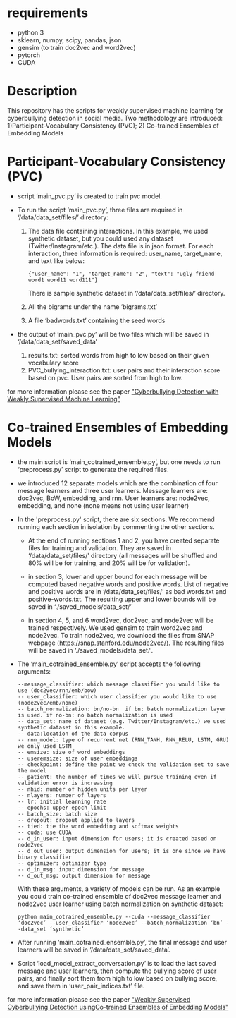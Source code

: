 # requirements

- python 3
- sklearn, numpy, scipy, pandas, json
- gensim (to train doc2vec and word2vec)
- pytorch
- CUDA

# Description
This repository has the scripts for weakly supervised machine learning for cyberbullying detection in social media. Two methodology are introduced: 1)Participant-Vocabulary Consistency (PVC); 2) Co-trained Ensembles of Embedding Models


# Participant-Vocabulary Consistency (PVC)

- script ‘main_pvc.py’ is created to train pvc model.

- To run the script ‘main_pvc.py’, three files are required in ‘/data/data_set/files/’ directory:

	1) The data file containing interactions. In this example, we used synthetic dataset, but you could used any dataset (Twitter/Instagram/etc.). The data file is in json format. For each interaction, three information is required: user_name, target_name, and text like below:
        ```
        {"user_name": "1", "target_name": "2", "text": "ugly friend word1 word11 word111"}
        ```

        There is sample synthetic dataset in ‘/data/data_set/files/’ directory. 

	2) All the bigrams under the name ’bigrams.txt’ 

	3) A file ‘badwords.txt’ containing the seed words

- the output of ‘main_pvc.py’ will be two files which will be saved in ‘/data/data_set/saved_data’
	1) results.txt: sorted words from high to low based on their given vocabulary score 
	2) PVC_bullying_interaction.txt: user pairs and their interaction score based on pvc. User pairs are sorted from high to low.

for more information please see the paper ["Cyberbullying Detection with Weakly Supervised Machine Learning"](http://people.cs.vt.edu/~bhuang/papers/raisi-asonam17.pdf)

# Co-trained Ensembles of Embedding Models

- the main script is ‘main_cotrained_ensemble.py’, but one needs to run ‘preprocess.py’ script to generate the required files.

- we introduced 12 separate models which are the combination of four message learners and three user learners. Message learners are: doc2vec, BoW, embedding, and rnn. User learners are: node2vec, embedding, and none (none means not using user learner)

- In the 'preprocess.py' script, there are six sections. We recommend running each section in isolation by commenting the other sections.
	*  At the end of running sections 1 and 2, you have created separate files for training and validation. They are saved in ‘/data/data_set/files/’ directory (all messages will be shuffled and 80% will be for training, and 20% will be for validation). 

	* in section 3, lower and upper bound for each message will be computed based negative words and positive words. List of negative and positive words are in ‘/data/data_set/files/’ as bad words.txt and positive-words.txt. The resulting upper and lower bounds will be saved in ‘./saved_models/data_set/’

	* in section 4, 5, and 6 word2vec, doc2vec, and node2vec will be trained respectively. We used gensim to train word2vec and node2vec. To train node2vec, we download the files from SNAP webpage (https://snap.stanford.edu/node2vec/). The resulting files will be saved in ‘./saved_models/data_set/’.

- The ‘main_cotrained_ensemble.py’ script accepts the following arguments:
	 ```
    --message_classifier: which message classifier you would like to use (doc2vec/rnn/emb/bow)
	-- user_classifier: which user classifier you would like to use (node2vec/emb/none)
	-- batch_normalization: bn/no-bn  if bn: batch normalization layer is used. if no-bn: no batch normalization is used
	-- data_set: name of dataset (e.g. Twitter/Instagram/etc.) we used synthetic dataset in this example.
	-- data:location of the data corpus
	-- rnn_model: type of recurrent net (RNN_TANH, RNN_RELU, LSTM, GRU) we only used LSTM
	-- emsize: size of word embeddings
	-- useremsize: size of user embeddings
	-- checkpoint: define the point we check the validation set to save the model
	-- patient: the number of times we will pursue training even if validation error is increasing
	-- nhid: number of hidden units per layer
	-- nlayers: number of layers
	-- lr: initial learning rate
	-- epochs: upper epoch limit
	-- batch_size: batch size
	-- dropout: dropout applied to layers
	-- tied: tie the word embedding and softmax weights
	-- cuda: use CUDA
	-- d_in_user: input dimension for users; it is created based on node2vec
	-- d_out_user: output dimension for users; it is one since we have binary classifier
	-- optimizer: optimizer type
	-- d_in_msg: input dimension for message
	-- d_out_msg: output dimension for message
    ```
    With these arguments, a variety of models can be run. As an example you could train co-trained ensemble of doc2vec message learner and node2vec user learner using batch normalization on synthetic dataset:
    ```
    python main_cotrained_ensemble.py --cuda --message_classifier ‘doc2vec’ --user_classifier ‘node2vec’ --batch_normalization ‘bn’ --data_set ‘synthetic’
    ```
- After running ‘main_cotrained_ensemble.py’, the final message and user learners will be saved in ‘/data/data_set/saved_data’.

- Script ‘load_model_extract_conversation.py’ is to load the last saved message and user learners, then compute the bullying score of user pairs, and finally sort them from high to low based on bullying score, and save them in ‘user_pair_indices.txt’ file.

for more information please see the paper ["Weakly Supervised Cyberbullying Detection usingCo-trained Ensembles of Embedding Models"](http://people.cs.vt.edu/~bhuang/papers/raisi-asonam18.pdf)




